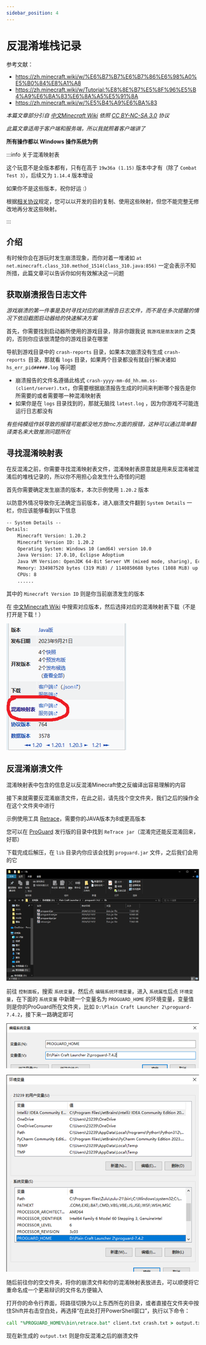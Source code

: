 ```yaml
---
sidebar_position: 4
---
```


# 反混淆堆栈记录

参考文献：
- https://zh.minecraft.wiki/w/%E6%B7%B7%E6%B7%86%E6%98%A0%E5%B0%84%E8%A1%A8
- https://zh.minecraft.wiki/w/Tutorial:%E8%8E%B7%E5%8F%96%E5%B4%A9%E6%BA%83%E6%8A%A5%E5%91%8A
- https://zh.minecraft.wiki/w/%E5%B4%A9%E6%BA%83

*本篇文章部分引自 [中文Minecraft Wiki](https://zh.minecraft.wiki/) 依照 [CC BY-NC-SA 3.0](https://creativecommons.org/licenses/by-nc-sa/3.0/deed.zh) 协议*

*此篇文章适用于客户端和服务端，所以我就照着客户端讲了*

**所有操作都以 Windows 操作系统为例**

:::info 关于混淆映射表

这个玩意不是全版本都有，只有在高于 `19w36a (1.15)` 版本中才有（除了 `Combat Test 3`），后续又为 `1.14.4` 版本增设

如果你不是这些版本，祝你好运 :）

根据[相关协议](https://zh.minecraft.wiki/w/%E6%B7%B7%E6%B7%86%E6%98%A0%E5%B0%84%E8%A1%A8#%E8%AE%B8%E5%8F%AF%E8%AF%81)规定，您可以以开发的目的复制、使用这些映射，但您不能完整无修改地再分发这些映射。

:::

## 介绍

有时候你会在游玩时发生崩溃现象，而你对着一堆诸如 `at net.minecraft.class_310.method_1514(class_310.java:856)` 一定会表示不知所措，此篇文章可以告诉你如何有效解决这一问题

## 获取崩溃报告日志文件

*游戏崩溃的第一件事是及时寻找对应的崩溃报告日志文件，而不是在多次提醒的情况下依旧截图启动器给的快速解决方案*

首先，你需要找到启动器所使用的游戏目录，除非你跟我说 `我游戏是朋友装的` 之类的，否则你应该很清楚你的游戏目录在哪里

导航到游戏目录中的 `crash-reports` 目录，如果本次崩溃没有生成 `crash-reports `目录，那就看 `logs` 目录，如果两个目录都没有就自行解决诸如 `hs_err_pid#####.log` 等问题

- 崩溃报告的文件名遵循此格式 `crash-yyyy-mm-dd_hh.mm.ss-(client/server).txt`，你需要根据崩溃报告生成的时间来判断哪个报告是你所需要的或者需要哪一种混淆映射表
- 如果你是在 `logs` 目录找到的，那就无脑找 `latest.log` ，因为你游戏不可能连运行日志都没有

*有些纯模组作妖导致的报错可能都没地方放mc方面的报错，这种可以通过简单翻译类名来大致推测问题所在*

## 寻找混淆映射表

在反混淆之前，你需要寻找混淆映射表文件，混淆映射表原意就是用来反混淆被混淆后的堆栈记录的，所以你不用担心会发生什么奇怪的问题

首先你需要确定发生崩溃的版本，本次示例使用 `1.20.2` 版本

以防意外情况导致你无法确定当前版本，进入崩溃文件翻到 `System Details` 一栏，你应该能够看到以下信息

```txt
-- System Details --
Details:
	Minecraft Version: 1.20.2
	Minecraft Version ID: 1.20.2
	Operating System: Windows 10 (amd64) version 10.0
	Java Version: 17.0.10, Eclipse Adoptium
	Java VM Version: OpenJDK 64-Bit Server VM (mixed mode, sharing), Eclipse Adoptium
	Memory: 334987520 bytes (319 MiB) / 1140850688 bytes (1088 MiB) up to 2147483648 bytes (2048 MiB)
	CPUs: 8
    ......
```

其中的 `Minecraft Version ID` 则是你当前崩溃发生的版本

在 [中文Minecraft Wiki](https://zh.minecraft.wiki/) 中搜索对应版本，然后选择对应的混淆映射表下载（不是打开是下载！）

![1.20.2 中的混淆映射表](_images/1/1.png)

## 反混淆崩溃文件

混淆映射表中包含的信息足以反混淆Minecraft使之反编译出容易理解的内容

接下来就需要反混淆崩溃文件，在此之前，请先找个空文件夹，我们之后的操作全在这个文件夹中进行

示例使用工具 [Retrace](https://www.guardsquare.com/manual/tools/retrace)，需要你的JAVA版本为8或更高版本

您可以在 [ProGuard](https://github.com/Guardsquare/proguard) 发行版的目录中找到 `ReTrace jar`（混淆完还能反混淆回来，好耶）

下载完成后解压，在 `lib` 目录内你应该会找到 `proguard.jar` 文件，之后我们会用的它

![在 lib 目录中的 proguard.jar 文件](_images/1/2.png)

前往 `控制面板`，搜索 `系统变量`，然后点 `编辑系统环境变量`，进入 `系统属性`后点 `环境变量`，在下面的 `系统变量` 中新建一个变量名为 `PROGUARD_HOME` 的环境变量，变量值则是你的ProGuard所在文件夹，比如 `D:\Plain Craft Launcher 2\proguard-7.4.2`，接下来一路确定即可

![环境变量 PROGUARD_HOME 设置](_images/1/3.png)

![设置后的环境变量](_images/1/4.png)

随后前往你的空文件夹，将你的崩溃文件和你的混淆映射表放进去，可以顺便将它重命名成一个更易辩识的文件名方便输入

打开你的命令行界面，将路径切换为以上东西所在的目录，或者直接在文件夹中按住Shift并右击空白处，再选择“在此处打开PowerShell窗口”，执行以下命令：

```bat
call "%PROGUARD_HOME%\bin\retrace.bat" client.txt crash.txt > output.txt
```

现在新生成的 `output.txt` 则是你反混淆之后的崩溃文件
